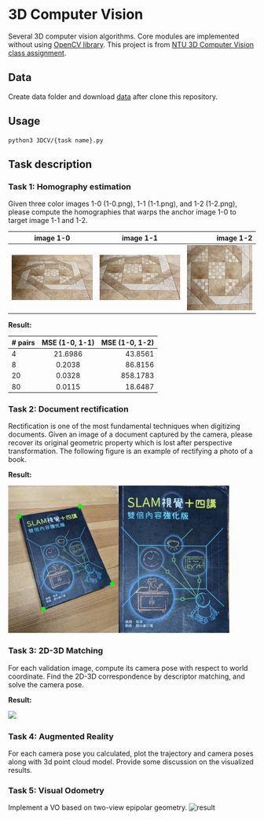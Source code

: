 # 3D Computer Vision

Several 3D computer vision algorithms. Core modules are implemented without using [OpenCV library](https://opencv.org/).
This project is from [NTU 3D Computer Vision class assignment](https://sites.google.com/view/3dcv2021/home?authuser=0).

## Data

Create data folder and download [data](https://drive.google.com/drive/folders/1TsjwiNrtZdhj-oCgBBCM353lo-KxV_6B?usp=sharing) after clone this repository.

## Usage

```
python3 3DCV/{task name}.py
```

## Task description

### Task 1: Homography estimation

Given three color images 1-0 (1-0.png), 1-1 (1-1.png), and 1-2 (1-2.png), please compute the homographies that warps the anchor image 1-0 to target image 1-1 and 1-2.

| image 1-0                   |          image 1-1          |                   image 1-2 |
| --------------------------- | :-------------------------: | --------------------------: |
| ![result](./result/1-0.png) | ![result](./result/1-1.png) | ![result](./result/1-2.png) |

**Result:**

| # pairs | MSE (1-0, 1-1) | MSE (1-0, 1-2) |
| ------- | :------------: | -------------: |
| 4       |    21.6986     |        43.8561 |
| 8       |     0.2038     |        86.8156 |
| 20      |     0.0328     |       858.1783 |
| 80      |     0.0115     |        18.6487 |

### Task 2: Document rectification

Rectification is one of the most fundamental techniques when digitizing documents. Given an image of a
document captured by the camera, please recover its original geometric property which is lost after perspective transformation. The following figure is an example of rectifying a photo of a book.

**Result:**

<img src="./result/1-3.jpg" height="300">

### Task 3: 2D-3D Matching

For each validation image, compute its camera pose with respect to world coordinate.
Find the 2D-3D correspondence by descriptor matching, and solve the camera pose.

**Result:**

<img src="./result/1-4.png" height="400">

### Task 4: Augmented Reality

For each camera pose you calculated, plot the trajectory and camera poses along with
3d point cloud model. Provide some discussion on the visualized results.

### Task 5: Visual Odometry

Implement a VO based on two-view epipolar geometry.
![result](/result/task5.gif)
